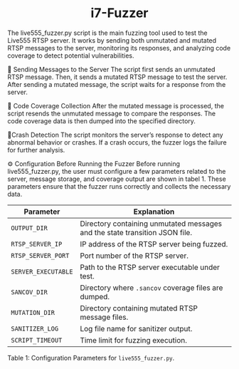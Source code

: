 <h1 align="center"> i7-Fuzzer </h1>
The live555_fuzzer.py script is the main fuzzing tool used to test the Live555 RTSP server. 
It works by sending both unmutated and mutated RTSP messages to the server, monitoring its responses, and analyzing code coverage to detect potential vulnerabilities.


📌 Sending Messages to the Server
The script first sends an unmutated RTSP message.
Then, it sends a mutated RTSP message to test the server.
After sending a mutated message, the script waits for a response from the server.


📌 Code Coverage Collection
After the mutated message is processed, the script resends the unmutated message to compare the responses.
The code coverage data is then dumped into the specified directory.

📌Crash Detection
The script monitors the server’s response to detect any abnormal behavior or crashes.
If a crash occurs, the fuzzer logs the failure for further analysis.

⚙️ Configuration Before Running the Fuzzer
Before running live555_fuzzer.py, the user must configure a few parameters related to the server, message storage, and coverage output are shown in tabel 1. 
These parameters ensure that the fuzzer runs correctly and collects the necessary data.

| Parameter                                     | Explanation                                                                 |
|-----------------------------------------------|-----------------------------------------------------------------------------|
| `OUTPUT_DIR`                                  | Directory containing unmutated messages and the state transition JSON file. |
| `RTSP_SERVER_IP`                              | IP address of the RTSP server being fuzzed.                                 |
| `RTSP_SERVER_PORT`                            | Port number of the RTSP server.                                             |
| `SERVER_EXECUTABLE`                           | Path to the RTSP server executable under test.                              |
| `SANCOV_DIR`                                  | Directory where `.sancov` coverage files are dumped.                        |
| `MUTATION_DIR`                                | Directory containing mutated RTSP message files.                            |
| `SANITIZER_LOG`                               | Log file name for sanitizer output.                                         |
| `SCRIPT_TIMEOUT`                              | Time limit for fuzzing execution.                                           |

Table 1: Configuration Parameters for `live555_fuzzer.py`.
